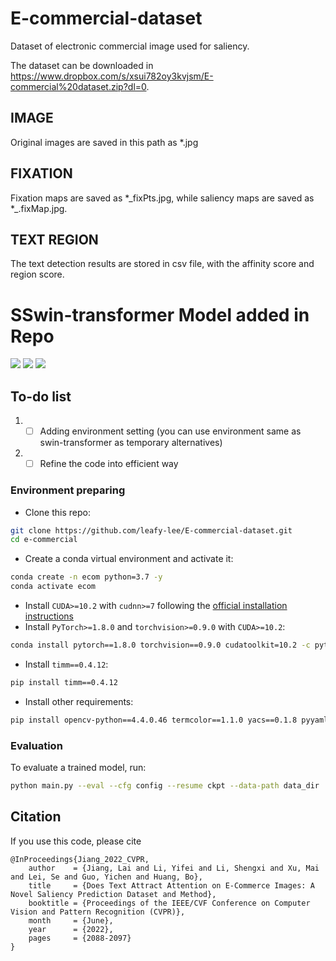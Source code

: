 # E-commercial-dataset
Dataset of electronic commercial image used for saliency.

The dataset can be downloaded in https://www.dropbox.com/s/xsui782oy3kvjsm/E-commercial%20dataset.zip?dl=0. 

## IMAGE

Original images are saved in this path as *.jpg

## FIXATION

Fixation maps are saved as *\_fixPts.jpg, while saliency maps are saved as *\_.fixMap.jpg.

## TEXT REGION

The text detection results are stored in csv file, with the affinity score and region score.

# SSwin-transformer Model added in Repo
[![](https://img.shields.io/badge/pytorch-1.8.0-brightgreen)]()
[![](https://img.shields.io/badge/CUDA-%E2%89%A510.2-lightgrey)]()
[![](https://img.shields.io/badge/python-%E2%89%A53.7-orange)]()
## To-do list
1. -[ ] Adding environment setting (you can use environment same as swin-transformer as temporary alternatives)
2. -[ ] Refine the code into efficient way

### Environment preparing
- Clone this repo:

```bash
git clone https://github.com/leafy-lee/E-commercial-dataset.git
cd e-commercial
```

- Create a conda virtual environment and activate it:

```bash
conda create -n ecom python=3.7 -y
conda activate ecom
```

- Install `CUDA>=10.2` with `cudnn>=7` following
  the [official installation instructions](https://docs.nvidia.com/cuda/cuda-installation-guide-linux/index.html)
- Install `PyTorch>=1.8.0` and `torchvision>=0.9.0` with `CUDA>=10.2`:

```bash
conda install pytorch==1.8.0 torchvision==0.9.0 cudatoolkit=10.2 -c pytorch
```

- Install `timm==0.4.12`:

```bash
pip install timm==0.4.12
```

- Install other requirements:

```bash
pip install opencv-python==4.4.0.46 termcolor==1.1.0 yacs==0.1.8 pyyaml scipy
```
### Evaluation

To evaluate a trained model, run:

```bash
python main.py --eval --cfg config --resume ckpt --data-path data_dir
```

## Citation
If you use this code, please cite
```
@InProceedings{Jiang_2022_CVPR,
    author    = {Jiang, Lai and Li, Yifei and Li, Shengxi and Xu, Mai and Lei, Se and Guo, Yichen and Huang, Bo},
    title     = {Does Text Attract Attention on E-Commerce Images: A Novel Saliency Prediction Dataset and Method},
    booktitle = {Proceedings of the IEEE/CVF Conference on Computer Vision and Pattern Recognition (CVPR)},
    month     = {June},
    year      = {2022},
    pages     = {2088-2097}
}
```
